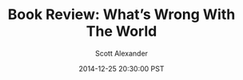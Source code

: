 ---
layout: podcast
title: "Book Review: What’s Wrong With The World"
author: Scott Alexander
description: https://slatestarcodex.com/2014/12/25/book-review-whats-wrong-with-the-world/
date: 2014-12-25 20:30:00 PST
length: 5373150
duration: 1343
guid: book-review-whats-wrong-with-the-world
---